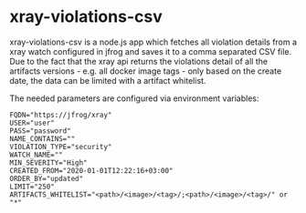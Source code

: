 # xray-violations-csv

xray-violations-csv is a node.js app which fetches all violation details from a xray watch configured in jfrog and saves it to a comma separated CSV file.
Due to the fact that the xray api returns the violations detail of all the artifacts versions - e.g. all docker image tags - only based on the create date, the data can be limited with a artifact whitelist.

The needed parameters are configured via environment variables:
```
FQDN="https://jfrog/xray"
USER="user"
PASS="password"
NAME_CONTAINS=""
VIOLATION_TYPE="security"
WATCH_NAME=""
MIN_SEVERITY="High"
CREATED_FROM="2020-01-01T12:22:16+03:00"
ORDER_BY="updated"
LIMIT="250"
ARTIFACTS_WHITELIST="<path>/<image>/<tag>/;<path>/<image>/<tag>/" or "*"
```